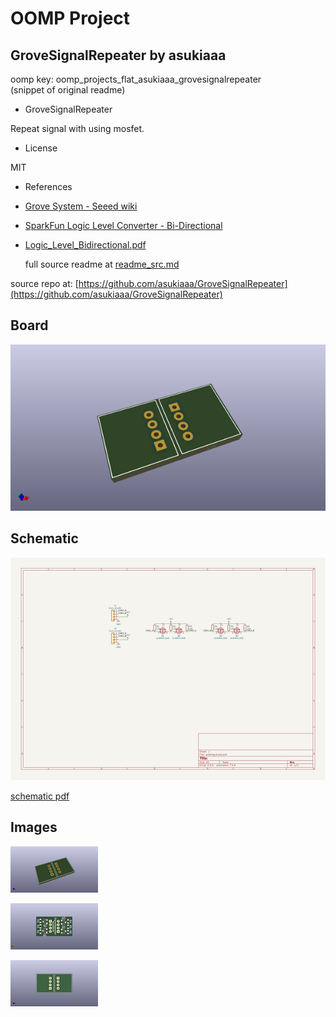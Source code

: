 # OOMP Project  
## GroveSignalRepeater  by asukiaaa  
  
oomp key: oomp_projects_flat_asukiaaa_grovesignalrepeater  
(snippet of original readme)  
  
- GroveSignalRepeater  
  
Repeat signal with using mosfet.  
  
- License  
  
MIT  
  
- References  
  
- [Grove System - Seeed wiki](https://wiki.seeedstudio.com/Grove_System/)  
- [SparkFun Logic Level Converter - Bi-Directional](https://www.sparkfun.com/products/12009)  
- [Logic_Level_Bidirectional.pdf](http://cdn.sparkfun.com/datasheets/BreakoutBoards/Logic_Level_Bidirectional.pdf)  
  
  full source readme at [readme_src.md](readme_src.md)  
  
source repo at: [https://github.com/asukiaaa/GroveSignalRepeater](https://github.com/asukiaaa/GroveSignalRepeater)  
## Board  
  
[![working_3d.png](working_3d_600.png)](working_3d.png)  
## Schematic  
  
[![working_schematic.png](working_schematic_600.png)](working_schematic.png)  
  
[schematic pdf](working_schematic.pdf)  
## Images  
  
[![working_3d.png](working_3d_140.png)](working_3d.png)  
  
[![working_3d_back.png](working_3d_back_140.png)](working_3d_back.png)  
  
[![working_3d_front.png](working_3d_front_140.png)](working_3d_front.png)  
